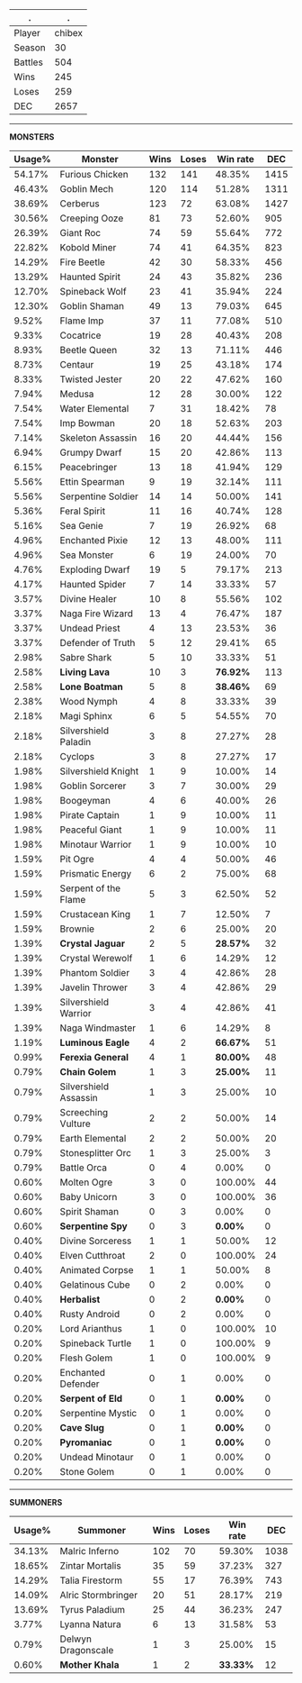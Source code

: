 .|.
|-|-
Player|chibex
Season|30
Battles|504
Wins|245
Loses|259
DEC|2657

---
**MONSTERS**

Usage%|Monster|Wins|Loses|Win rate|DEC|
-|-|-|-|-|-|
54.17%|Furious Chicken|132|141|48.35%|1415|
46.43%|Goblin Mech|120|114|51.28%|1311|
38.69%|Cerberus|123|72|63.08%|1427|
30.56%|Creeping Ooze|81|73|52.60%|905|
26.39%|Giant Roc|74|59|55.64%|772|
22.82%|Kobold Miner|74|41|64.35%|823|
14.29%|Fire Beetle|42|30|58.33%|456|
13.29%|Haunted Spirit|24|43|35.82%|236|
12.70%|Spineback Wolf|23|41|35.94%|224|
12.30%|Goblin Shaman|49|13|79.03%|645|
9.52%|Flame Imp|37|11|77.08%|510|
9.33%|Cocatrice|19|28|40.43%|208|
8.93%|Beetle Queen|32|13|71.11%|446|
8.73%|Centaur|19|25|43.18%|174|
8.33%|Twisted Jester|20|22|47.62%|160|
7.94%|Medusa|12|28|30.00%|122|
7.54%|Water Elemental|7|31|18.42%|78|
7.54%|Imp Bowman|20|18|52.63%|203|
7.14%|Skeleton Assassin|16|20|44.44%|156|
6.94%|Grumpy Dwarf|15|20|42.86%|113|
6.15%|Peacebringer|13|18|41.94%|129|
5.56%|Ettin Spearman|9|19|32.14%|111|
5.56%|Serpentine Soldier|14|14|50.00%|141|
5.36%|Feral Spirit|11|16|40.74%|128|
5.16%|Sea Genie|7|19|26.92%|68|
4.96%|Enchanted Pixie|12|13|48.00%|111|
4.96%|Sea Monster|6|19|24.00%|70|
4.76%|Exploding Dwarf|19|5|79.17%|213|
4.17%|Haunted Spider|7|14|33.33%|57|
3.57%|Divine Healer|10|8|55.56%|102|
3.37%|Naga Fire Wizard|13|4|76.47%|187|
3.37%|Undead Priest|4|13|23.53%|36|
3.37%|Defender of Truth|5|12|29.41%|65|
2.98%|Sabre Shark|5|10|33.33%|51|
2.58%|**Living Lava**|10|3|**76.92%**|113|
2.58%|**Lone Boatman**|5|8|**38.46%**|69|
2.38%|Wood Nymph|4|8|33.33%|39|
2.18%|Magi Sphinx|6|5|54.55%|70|
2.18%|Silvershield Paladin|3|8|27.27%|28|
2.18%|Cyclops|3|8|27.27%|17|
1.98%|Silvershield Knight|1|9|10.00%|14|
1.98%|Goblin Sorcerer|3|7|30.00%|29|
1.98%|Boogeyman|4|6|40.00%|26|
1.98%|Pirate Captain|1|9|10.00%|11|
1.98%|Peaceful Giant|1|9|10.00%|11|
1.98%|Minotaur Warrior|1|9|10.00%|10|
1.59%|Pit Ogre|4|4|50.00%|46|
1.59%|Prismatic Energy|6|2|75.00%|68|
1.59%|Serpent of the Flame|5|3|62.50%|52|
1.59%|Crustacean King|1|7|12.50%|7|
1.59%|Brownie|2|6|25.00%|20|
1.39%|**Crystal Jaguar**|2|5|**28.57%**|32|
1.39%|Crystal Werewolf|1|6|14.29%|12|
1.39%|Phantom Soldier|3|4|42.86%|28|
1.39%|Javelin Thrower|3|4|42.86%|29|
1.39%|Silvershield Warrior|3|4|42.86%|41|
1.39%|Naga Windmaster|1|6|14.29%|8|
1.19%|**Luminous Eagle**|4|2|**66.67%**|51|
0.99%|**Ferexia General**|4|1|**80.00%**|48|
0.79%|**Chain Golem**|1|3|**25.00%**|11|
0.79%|Silvershield Assassin|1|3|25.00%|10|
0.79%|Screeching Vulture|2|2|50.00%|14|
0.79%|Earth Elemental|2|2|50.00%|20|
0.79%|Stonesplitter Orc|1|3|25.00%|3|
0.79%|Battle Orca|0|4|0.00%|0|
0.60%|Molten Ogre|3|0|100.00%|44|
0.60%|Baby Unicorn|3|0|100.00%|36|
0.60%|Spirit Shaman|0|3|0.00%|0|
0.60%|**Serpentine Spy**|0|3|**0.00%**|0|
0.40%|Divine Sorceress|1|1|50.00%|12|
0.40%|Elven Cutthroat|2|0|100.00%|24|
0.40%|Animated Corpse|1|1|50.00%|8|
0.40%|Gelatinous Cube|0|2|0.00%|0|
0.40%|**Herbalist**|0|2|**0.00%**|0|
0.40%|Rusty Android|0|2|0.00%|0|
0.20%|Lord Arianthus|1|0|100.00%|10|
0.20%|Spineback Turtle|1|0|100.00%|9|
0.20%|Flesh Golem|1|0|100.00%|9|
0.20%|Enchanted Defender|0|1|0.00%|0|
0.20%|**Serpent of Eld**|0|1|**0.00%**|0|
0.20%|Serpentine Mystic|0|1|0.00%|0|
0.20%|**Cave Slug**|0|1|**0.00%**|0|
0.20%|**Pyromaniac**|0|1|**0.00%**|0|
0.20%|Undead Minotaur|0|1|0.00%|0|
0.20%|Stone Golem|0|1|0.00%|0|

---
**SUMMONERS**

Usage%|Summoner|Wins|Loses|Win rate|DEC|
-|-|-|-|-|-|
34.13%|Malric Inferno|102|70|59.30%|1038|
18.65%|Zintar Mortalis|35|59|37.23%|327|
14.29%|Talia Firestorm|55|17|76.39%|743|
14.09%|Alric Stormbringer|20|51|28.17%|219|
13.69%|Tyrus Paladium|25|44|36.23%|247|
3.77%|Lyanna Natura|6|13|31.58%|53|
0.79%|Delwyn Dragonscale|1|3|25.00%|15|
0.60%|**Mother Khala**|1|2|**33.33%**|12|

